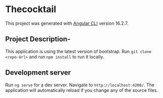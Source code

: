 # Thecocktail

This project was generated with [Angular CLI](https://github.com/angular/angular-cli) version 16.2.7.

## Project Description-

This application is using the latest version of bootstrap. Run `git clone <repo-Url>` and run `npm install` to run it locally.

## Development server

Run `ng serve` for a dev server. Navigate to `http://localhost:4200/`. The application will automatically reload if you change any of the source files.
